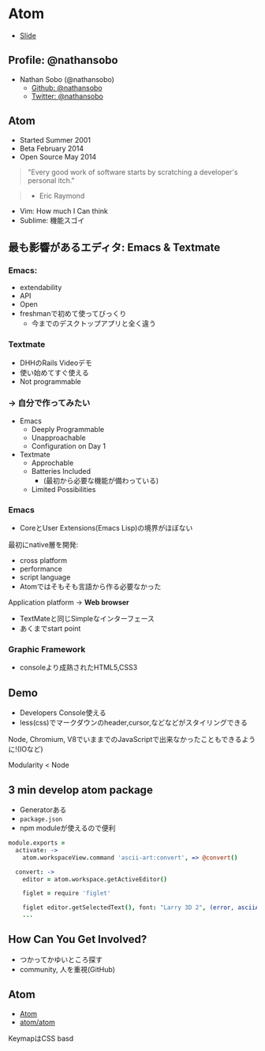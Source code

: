 Atom
====
- [Slide](https://www.dropbox.com/s/utaud80bk5egse3/Atom%20%E2%80%93%20GitHub%20Kaigi_jp.pdf)

Profile: @nathansobo
--------------------
- Nathan Sobo (@nathansobo)
  - [Github: @nathansobo](https://github.com/nathansobo)
  - [Twitter: @nathansobo](https://twitter.com/nathansobo)

Atom
----
- Started Summer 2001
- Beta February 2014
- Open Source May 2014

> "Every good work of software starts by scratching a developer's personal itch."

> - Eric Raymond

- Vim: How much I Can think
- Sublime: 機能スゴイ

最も影響があるエディタ: Emacs & Textmate
----------------------------------------

### Emacs:
- extendability
- API
- Open
- freshmanで初めて使ってびっくり
  - 今までのデスクトップアプリと全く違う

### Textmate
- DHHのRails Videoデモ
- 使い始めてすぐ使える
- Not programmable

### -> 自分で作ってみたい
- Emacs
  - Deeply Programmable
  - Unapproachable
  - Configuration on Day 1
- Textmate
  - Approchable
  - Batteries Included
    - (最初から必要な機能が備わっている)
  - Limited Possibilities

### Emacs
- CoreとUser Extensions(Emacs Lisp)の境界がほぼない

最初にnative層を開発:

- cross platform
- performance
- script language
- Atomではそもそも言語から作る必要なかった

Application platform -> **Web browser**

- TextMateと同じSimpleなインターフェース
- あくまでstart point

### Graphic Framework
- consoleより成熟されたHTML5,CSS3


Demo
----
- Developers Console使える
- less(css)でマークダウンのheader,cursor,などなどがスタイリングできる

Node, Chromium, V8でいままでのJavaScriptで出来なかったこともできるように!(IOなど)

Modularity < Node

3 min develop atom package
--------------------------
- Generatorある
- `package.json`
- npm moduleが使えるので便利

```coffee
module.exports =
  activate: ->
    atom.workspaceView.command 'ascii-art:convert', => @convert()

  convert: ->
    editor = atom.workspace.getActiveEditor()

    figlet = require 'figlet'

    figlet editor.getSelectedText(), font: "Larry 3D 2", (error, asciiArt) ->
    ...
```

How Can You Get Involved?
-------------------------
- つかってかゆいところ探す
- community, 人を重視(GitHub)

Atom
----
- [Atom](https://atom.io/)
- [atom/atom](https://github.com/atom/atom)

KeymapはCSS basd

